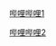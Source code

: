 [哔哩哔哩1](https://www.bilibili.com/video/BV1aK4y1Z74T)

[哔哩哔哩2](https://www.bilibili.com/video/BV1354y1e7wU?from=search&seid=13130752792349315413)
